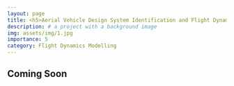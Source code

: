 ```yaml
---
layout: page
title: <h5>Aerial Vehicle Design System Identification and Flight Dynamics Modeling</h5>
description: # a project with a background image
img: assets/img/1.jpg
importance: 5
category: Flight Dynamics Modelling
---
```


## Coming Soon
